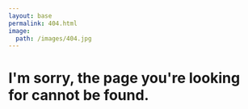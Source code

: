 ```yaml
---
layout: base
permalink: 404.html
image:
  path: /images/404.jpg
---
```


<h1>I'm sorry, the page you're looking for cannot be found.</h1>

